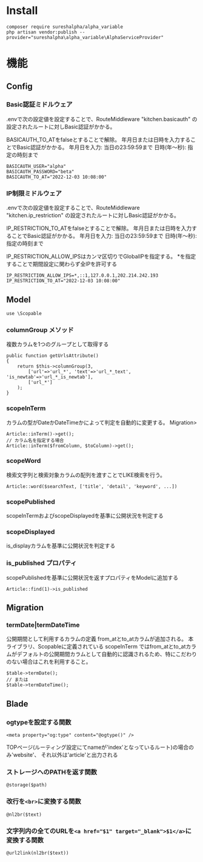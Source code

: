 # Install
```
composer require sureshalpha/alpha_variable
php artisan vendor:publish --provider="sureshalpha\alpha_variable\AlphaServiceProvider"
```

# 機能

## Config
### Basic認証ミドルウェア
.envで次の設定値を設定することで、RouteMiddleware "kitchen.basicauth" の設定されたルートに対しBasic認証がかかる。

BASICAUTH_TO_ATをfalseとすることで解除。
年月日または日時を入力することでBasic認証がかかる。
年月日を入力: 当日の23:59:59まで
日時(年〜秒): 指定の時刻まで
```
BASICAUTH_USER="alpha"
BASICAUTH_PASSWORD="beta"
BASICAUTH_TO_AT="2022-12-03 10:08:00"
```
### IP制限ミドルウェア
.envで次の設定値を設定することで、RouteMiddleware "kitchen.ip_restriction" の設定されたルートに対しBasic認証がかかる。

IP_RESTRICTION_TO_ATをfalseとすることで解除。
年月日または日時を入力することでBasic認証がかかる。
年月日を入力: 当日の23:59:59まで
日時(年〜秒): 指定の時刻まで

IP_RESTRICTION_ALLOW_IPSはカンマ区切りでGlobalIPを指定する。
*を指定することで期間設定に関わらず全IPを許可する
```
IP_RESTRICTION_ALLOW_IPS=*,::1,127.0.0.1,202.214.242.193
IP_RESTRICTION_TO_AT="2022-12-03 10:08:00"
```

## Model
```
use \Scopable
```
### columnGroup メソッド
複数カラムを1つのグループとして取得する
```
public function getUrlsAttribute()
{
    return $this->columnGroup(3,
        ['url'=>'url_*', 'text'=>'url_*_text', 'is_newtab'=>'url_*_is_newtab'],
        ['url_*']
    );
}
```

### scopeInTerm
カラムの型がDateかDateTimeかによって判定を自動的に変更する。
Migration>
```
Article::inTerm()->get();
// カラム名を指定する場合
Article::inTerm($fromColumn, $toColumn)->get();
```
### scopeWord
検索文字列と検索対象カラムの配列を渡すことでLIKE検索を行う。
```
Article::word($searchText, ['title', 'detail', 'keyword', ...])
```

### scopePublished
scopeInTermおよびscopeDisplayedを基準に公開状況を判定する
### scopeDisplayed
is_displayカラムを基準に公開状況を判定する

### is_published プロパティ
scopePublishedを基準に公開状況を返すプロパティをModelに追加する
```
Article::find(1)->is_published
```

## Migration
### termDate|termDateTime
公開期間として利用するカラムの定義
from_atとto_atカラムが追加される。
本ライブラリ、Scopableに定義されている scopeInTerm ではfrom_atとto_atカラムがデフォルトの公開期間カラムとして自動的に認識されるため、特にこだわりのない場合はこれを利用すること。
```
$table->termDate();
// または
$table->termDateTime();
```

## Blade
### ogtypeを設定する関数
```
<meta property="og:type" content="@ogtype()" />
```
TOPページ(ルーティング設定にてnameが'index'となっているルート)の場合のみ'website'、
それ以外は'article'と出力される

### ストレージへのPATHを返す関数
```
@storage($path)
```

### 改行を`<br>`に変換する関数
```
@nl2br($text)
```

### 文字列内の全てのURLを`<a href="$1" target="_blank">$1</a>`に変換する関数
```
@url2link(nl2br($text))
```
